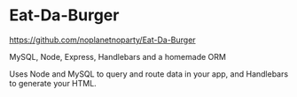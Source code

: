# Eat-Da-Burger

https://github.com/noplanetnoparty/Eat-Da-Burger

MySQL, Node, Express, Handlebars and a homemade ORM

Uses Node and MySQL to query and route data in your app, and Handlebars to generate your HTML.
